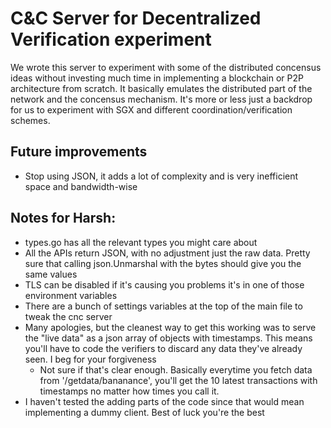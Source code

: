 # C&C Server for Decentralized Verification experiment

We wrote this server to experiment with some of the distributed concensus ideas without investing much time in implementing a blockchain or P2P architecture from scratch.
It basically emulates the distributed part of the network and the concensus mechanism. 
It's more or less just a backdrop for us to experiment with SGX and different coordination/verification schemes.

## Future improvements
- Stop using JSON, it adds a lot of complexity and is very inefficient space and bandwidth-wise

## Notes for Harsh:
- types.go has all the relevant types you might care about
- All the APIs return JSON, with no adjustment just the raw data. Pretty sure that calling json.Unmarshal with the bytes should give you the same values
- TLS can be disabled if it's causing you problems it's in one of those environment variables
- There are a bunch of settings variables at the top of the main file to tweak the cnc server
- Many apologies, but the cleanest way to get this working was to serve the "live data" as a json array of objects with timestamps. This means you'll have to code the verifiers to discard any data they've already seen. I beg for your forgiveness
    - Not sure if that's clear enough. Basically everytime you fetch data from '/getdata/bananance', you'll get the 10 latest transactions with timestamps no matter how times you call it.
- I haven't tested the adding parts of the code since that would mean implementing a dummy client. Best of luck you're the best
